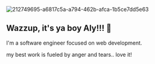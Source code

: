 ![212749695-a6817c5a-a794-462b-afca-1b5ce7dd5e63](https://github.com/AlySFahmy/AlySFahmy/assets/25463701/4bf34f0c-6b21-49e7-b373-d0b15580aaf9)

## Wazzup, it's ya boy Aly!!! 👋

I'm a software engineer focused on web development.

my best work is fueled by anger and tears.. love it!

